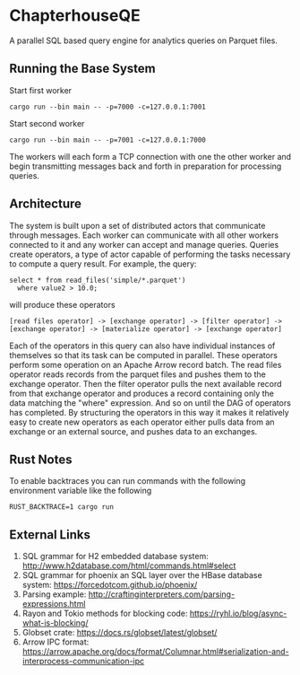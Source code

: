# ChapterhouseQE
A parallel SQL based query engine for analytics queries on Parquet files. 

## Running the Base System

Start first worker
```
cargo run --bin main -- -p=7000 -c=127.0.0.1:7001
```

Start second worker
```
cargo run --bin main -- -p=7001 -c=127.0.0.1:7000
```

The workers will each form a TCP connection with one the other worker and 
begin transmitting messages back and forth in preparation for processing 
queries.

## Architecture

The system is built upon a set of distributed actors that communicate through
messages. Each worker can communicate with all other workers connected to it
and any worker can accept and manage queries. Queries create operators, a type of actor
capable of performing the tasks necessary to compute a query result. For example, the query:
```
select * from read_files('simple/*.parquet')
  where value2 > 10.0;
```

will produce these operators

```
[read files operator] -> [exchange operator] -> [filter operator] -> [exchange operator] -> [materialize operator] -> [exchange operator]
```

Each of the operators in this query can also have individual instances of themselves so that
its task can be computed in parallel. These operators perform some operation
on an Apache Arrow record batch. The read files operator reads records from the parquet
files and pushes them to the exchange operator. Then the filter operator pulls the next
available record from that exchange operator and produces a record containing only
the data matching the "where" expression. And so on until the DAG of operators has completed. By 
structuring the operators in this way it makes it relatively easy to create new operators
as each operator either pulls data from an exchange or an external source, and pushes
data to an exchanges.

## Rust Notes

To enable backtraces you can run commands with the following environment variable like
the following
```
RUST_BACKTRACE=1 cargo run 
```

## External Links

1. SQL grammar for H2 embedded database system: http://www.h2database.com/html/commands.html#select
2. SQL grammar for phoenix an SQL layer over the HBase database system: https://forcedotcom.github.io/phoenix/
3. Parsing example: http://craftinginterpreters.com/parsing-expressions.html
4. Rayon and Tokio methods for blocking code: https://ryhl.io/blog/async-what-is-blocking/
5. Globset crate: https://docs.rs/globset/latest/globset/
6. Arrow IPC format: https://arrow.apache.org/docs/format/Columnar.html#serialization-and-interprocess-communication-ipc


